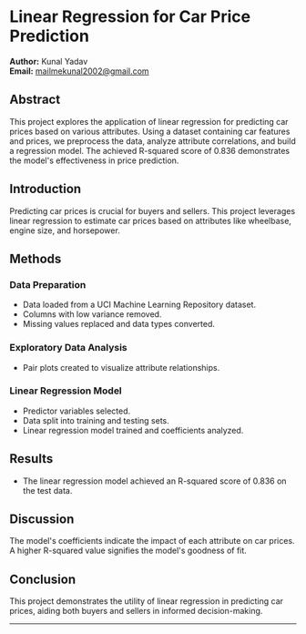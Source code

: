 # Linear Regression for Car Price Prediction

**Author:** Kunal Yadav  
**Email:** mailmekunal2002@gmail.com

## Abstract

This project explores the application of linear regression for predicting car prices based on various attributes. Using a dataset containing car features and prices, we preprocess the data, analyze attribute correlations, and build a regression model. The achieved R-squared score of 0.836 demonstrates the model's effectiveness in price prediction.

## Introduction

Predicting car prices is crucial for buyers and sellers. This project leverages linear regression to estimate car prices based on attributes like wheelbase, engine size, and horsepower.

## Methods

### Data Preparation

- Data loaded from a UCI Machine Learning Repository dataset.
- Columns with low variance removed.
- Missing values replaced and data types converted.

### Exploratory Data Analysis

- Pair plots created to visualize attribute relationships.

### Linear Regression Model

- Predictor variables selected.
- Data split into training and testing sets.
- Linear regression model trained and coefficients analyzed.

## Results

- The linear regression model achieved an R-squared score of 0.836 on the test data.

## Discussion

The model's coefficients indicate the impact of each attribute on car prices. A higher R-squared value signifies the model's goodness of fit.

## Conclusion

This project demonstrates the utility of linear regression in predicting car prices, aiding both buyers and sellers in informed decision-making.

---

